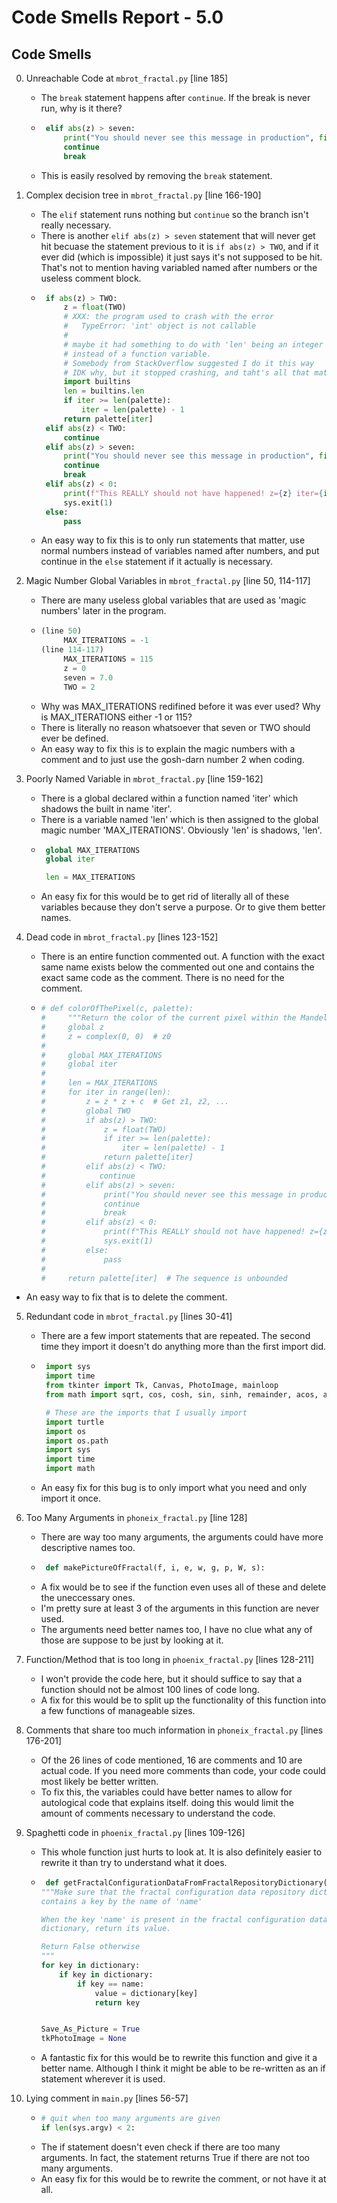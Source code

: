# Code Smells Report - 5.0

## Code Smells

0. Unreachable Code at `mbrot_fractal.py` [line 185]
     * The `break` statement happens after `continue`. If the break is never run, why is it there?
     * ```python
        elif abs(z) > seven:  	    	       
            print("You should never see this message in production", file=sys.stderr)  	    	       
            continue  	    	       
            break  	    	       
       ```
     * This is easily resolved by removing the `break` statement.

1. Complex decision tree in `mbrot_fractal.py` [line 166-190]
     * The `elif` statement runs nothing but `continue` so the branch isn't really necessary.
     * There is another `elif abs(z) > seven` statement that will never get hit becuase the statement previous to it is `if abs(z) > TWO`,
and if it ever did (which is impossible) it just says it's not supposed to be hit. That's not to mention having variabled named after numbers or the useless comment block.
     * ```python
        if abs(z) > TWO:  	    	       
            z = float(TWO)  	    	       
            # XXX: the program used to crash with the error  	    	       
            #   TypeError: 'int' object is not callable  	    	       
            #  	    	       
            # maybe it had something to do with 'len' being an integer variable  	    	       
            # instead of a function variable.  	    	       
            # Somebody from StackOverflow suggested I do it this way  	    	       
            # IDK why, but it stopped crashing, and taht's all that matters!  	    	       
            import builtins  	    	       
            len = builtins.len  	    	       
            if iter >= len(palette):  	    	       
                iter = len(palette) - 1  	    	       
            return palette[iter]  	    	       
        elif abs(z) < TWO:  	    	       
            continue  	    	       
        elif abs(z) > seven:  	    	       
            print("You should never see this message in production", file=sys.stderr)  	    	       
            continue  	    	       
            break  	    	       
        elif abs(z) < 0:  	    	       
            print(f"This REALLY should not have happened! z={z} iter={iter} MAX_ITERATIONS={MAX_ITERATIONS}", file=sys.stderr)  	    	       
            sys.exit(1)  	    	       
        else:  	    	       
            pass
       ```
     * An easy way to fix this is to only run statements that matter, use normal numbers instead of variables named after numbers, and put continue in the `else` statement if it actually is necessary.

2. Magic Number Global Variables in `mbrot_fractal.py` [line 50, 114-117]
     * There are many useless global variables that are used as 'magic numbers' later in the program.
     * ```python
       (line 50)
            MAX_ITERATIONS = -1
       (line 114-117)
            MAX_ITERATIONS = 115  	    	       
            z = 0  	    	       
            seven = 7.0  	    	       
            TWO = 2
       ```
     * Why was MAX_ITERATIONS redifined before it was ever used? Why is MAX_ITERATIONS either -1 or 115?
     * There is literally no reason whatsoever that seven or TWO should ever be defined.
     * An easy way to fix this is to explain the magic numbers with a comment and to just use the gosh-darn number 2 when coding.

3. Poorly Named Variable in `mbrot_fractal.py` [line 159-162]
     * There is a global declared within a function named 'iter' which shadows the built in name 'iter'.
     * There is a variable named 'len' which is then assigned to the global magic number 'MAX_ITERATIONS'. Obviously 'len' is shadows, 'len'.
     * ```python
        global MAX_ITERATIONS  	    	       
        global iter  	    	       

        len = MAX_ITERATIONS
       ```
     * An easy fix for this would be to get rid of literally all of these variables because they don't serve a purpose. Or to give them better names.

4. Dead code in `mbrot_fractal.py` [lines 123-152]
     * There is an entire function commented out. A function with the exact same name exists below the commented out one and contains the exact same code as the comment.
          There is no need for the comment.
     * ```python
       # def colorOfThePixel(c, palette):  	    	       
       #     """Return the color of the current pixel within the Mandelbrot set"""  	    	       
       #     global z  	    	       
       #     z = complex(0, 0)  # z0  	    	       
       #  	    	       
       #     global MAX_ITERATIONS  	    	       
       #     global iter  	    	       
       #  	    	       
       #     len = MAX_ITERATIONS  	    	       
       #     for iter in range(len):  	    	       
       #         z = z * z + c  # Get z1, z2, ...  	    	       
       #         global TWO  	    	       
       #         if abs(z) > TWO:  	    	       
       #             z = float(TWO)  	    	       
       #             if iter >= len(palette):  	    	       
       #                 iter = len(palette) - 1  	    	       
       #             return palette[iter]  	    	       
       #         elif abs(z) < TWO:  	    	       
       #            continue  	    	       
       #         elif abs(z) > seven:  	    	       
       #             print("You should never see this message in production", file=sys.stderr)  	    	       
       #             continue  	    	       
       #             break  	    	       
       #         elif abs(z) < 0:  	    	       
       #             print(f"This REALLY should not have happened! z={z} iter={iter} MAX_ITERATIONS={MAX_ITERATIONS}", file=sys.stderr)  	    	       
       #             sys.exit(1)  	    	       
       #         else:  	    	       
       #             pass  	    	       
       #  	    	       
       #     return palette[iter]  # The sequence is unbounded  	
       ```
* An easy way to fix that is to delete the comment.

5. Redundant code in `mbrot_fractal.py` [lines 30-41]
     * There are a few import statements that are repeated. The second time they import it doesn't do anything more than the first import did.
     * ```python
        import sys  	    	       
        import time  	    	       
        from tkinter import Tk, Canvas, PhotoImage, mainloop  	    	       
        from math import sqrt, cos, cosh, sin, sinh, remainder, acos, acosh, asin, asinh  	    	       

        # These are the imports that I usually import  	    	       
        import turtle  	    	       
        import os  	    	       
        import os.path  	    	       
        import sys  	    	       
        import time  	    	       
        import math  	   
       ```
     * An easy fix for this bug is to only import what you need and only import it once.

6. Too Many Arguments in `phoneix_fractal.py` [line 128]
     * There are way too many arguments, the arguments could have more descriptive names too.
     * ```python
        def makePictureOfFractal(f, i, e, w, g, p, W, s):
       ```
     * A fix would be to see if the function even uses all of these and delete the uneccessary ones.
     * I'm pretty sure at least 3 of the arguments in this function are never used.
     * The arguments need better names too, I have no clue what any of those are suppose to be just by looking at it.

7. Function/Method that is too long in `phoenix_fractal.py` [lines 128-211]
     * I won't provide the code here, but it should suffice to say that a function should not be almost 100 lines of code long.
     * A fix for this would be to split up the functionality of this function into a few functions of manageable sizes.

8. Comments that share too much information in `phoneix_fractal.py` [lines 176-201]
     * Of the 26 lines of code mentioned, 16 are comments and 10 are actual code.
        If you need more comments than code, your code could most likely be better written.
     * To fix this, the variables could have better names to allow for autological code that explains itself.
        doing this would limit the amount of comments necessary to understand the code.

9. Spaghetti code in `phoenix_fractal.py` [lines 109-126]
     * This whole function just hurts to look at. It is also definitely easier to rewrite it than try to understand what it does.
     * ```python
        def getFractalConfigurationDataFromFractalRepositoryDictionary(dictionary, name):  	    	       
       """Make sure that the fractal configuration data repository dictionary  	    	       
       contains a key by the name of 'name'  	    	       

       When the key 'name' is present in the fractal configuration data repository  	    	       
       dictionary, return its value.  	    	       

       Return False otherwise  	    	       
       """  	    	       
       for key in dictionary:  	    	       
           if key in dictionary:  	    	       
               if key == name:  	    	       
                   value = dictionary[key]  	    	       
                   return key  	    	       


       Save_As_Picture = True  	    	       
       tkPhotoImage = None  	
       ```
     * A fantastic fix for this would be to rewrite this function and give it a better name. Although I think it might be able to be re-written as an if statement wherever it is used.

10. Lying comment in `main.py` [lines 56-57]
     * ```python
       # quit when too many arguments are given  	    	       
       if len(sys.argv) < 2:
       ```
     * The if statement doesn't even check if there are too many arguments. In fact, the statement returns True if there are not too many arguments.
     * An easy fix for this would be to rewrite the comment, or not have it at all.